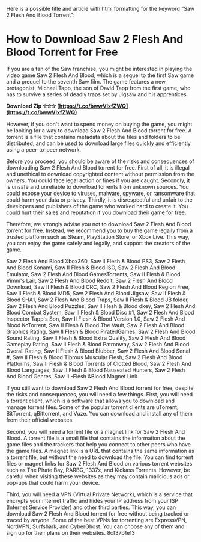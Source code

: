 Here is a possible title and article with html formatting for the keyword "Saw 2 Flesh And Blood Torrent":  
# How to Download Saw 2 Flesh And Blood Torrent for Free
 
If you are a fan of the Saw franchise, you might be interested in playing the video game Saw 2 Flesh And Blood, which is a sequel to the first Saw game and a prequel to the seventh Saw film. The game features a new protagonist, Michael Tapp, the son of David Tapp from the first game, who has to survive a series of deadly traps set by Jigsaw and his apprentices.
 
**Download Zip ✫✫✫ [https://t.co/bwwVlxfZWQ](https://t.co/bwwVlxfZWQ)**


 
However, if you don't want to spend money on buying the game, you might be looking for a way to download Saw 2 Flesh And Blood torrent for free. A torrent is a file that contains metadata about the files and folders to be distributed, and can be used to download large files quickly and efficiently using a peer-to-peer network.
 
Before you proceed, you should be aware of the risks and consequences of downloading Saw 2 Flesh And Blood torrent for free. First of all, it is illegal and unethical to download copyrighted content without permission from the owners. You could face legal action or fines if you are caught. Secondly, it is unsafe and unreliable to download torrents from unknown sources. You could expose your device to viruses, malware, spyware, or ransomware that could harm your data or privacy. Thirdly, it is disrespectful and unfair to the developers and publishers of the game who worked hard to create it. You could hurt their sales and reputation if you download their game for free.
 
Therefore, we strongly advise you not to download Saw 2 Flesh And Blood torrent for free. Instead, we recommend you to buy the game legally from a trusted platform such as Steam, PlayStation Store, or Xbox Live. This way, you can enjoy the game safely and legally, and support the creators of the game.
 
Saw 2 Flesh And Blood Xbox360,  Saw II Flesh & Blood PS3,  Saw 2 Flesh And Blood Konami,  Saw II Flesh & Blood ISO,  Saw 2 Flesh And Blood Emulator,  Saw 2 Flesh And Blood GamesTorrents,  Saw II Flesh & Blood Vimm's Lair,  Saw 2 Flesh And Blood Reddit,  Saw 2 Flesh And Blood Download,  Saw II Flesh & Blood CRC,  Saw 2 Flesh And Blood Region Free,  Saw II Flesh & Blood MD5,  Saw 2 Flesh And Blood Jigsaw,  Saw II Flesh & Blood SHA1,  Saw 2 Flesh And Blood Traps,  Saw II Flesh & Blood JB folder,  Saw 2 Flesh And Blood Puzzles,  Saw II Flesh & Blood dkey,  Saw 2 Flesh And Blood Combat System,  Saw II Flesh & Blood Disc #1,  Saw 2 Flesh And Blood Inspector Tapp's Son,  Saw II Flesh & Blood Version 1.0,  Saw 2 Flesh And Blood KcTorrent,  Saw II Flesh & Blood The Vault,  Saw 2 Flesh And Blood Graphics Rating,  Saw II Flesh & Blood PiratedGames,  Saw 2 Flesh And Blood Sound Rating,  Saw II Flesh & Blood Extra Quality,  Saw 2 Flesh And Blood Gameplay Rating,  Saw II Flesh & Blood Patronway,  Saw 2 Flesh And Blood Overall Rating,  Saw II Flesh & Blood Blubber,  Saw 2 Flesh And Blood Serial #,  Saw II Flesh & Blood Tibrous Muscular Flesh,  Saw 2 Flesh And Blood Platforms,  Saw II Flesh & Blood Torrents of Clotted Blood,  Saw 2 Flesh And Blood Languages,  Saw II Flesh & Blood Nauseated Hunters,  Saw 2 Flesh And Blood Genres,  Saw II -Flesh &Blood Magnet Link
  
If you still want to download Saw 2 Flesh And Blood torrent for free, despite the risks and consequences, you will need a few things. First, you will need a torrent client, which is a software that allows you to download and manage torrent files. Some of the popular torrent clients are uTorrent, BitTorrent, qBittorrent, and Vuze. You can download and install any of them from their official websites.
 
Second, you will need a torrent file or a magnet link for Saw 2 Flesh And Blood. A torrent file is a small file that contains the information about the game files and the trackers that help you connect to other peers who have the game files. A magnet link is a URL that contains the same information as a torrent file, but without the need to download the file. You can find torrent files or magnet links for Saw 2 Flesh And Blood on various torrent websites such as The Pirate Bay, RARBG, 1337x, and Kickass Torrents. However, be careful when visiting these websites as they may contain malicious ads or pop-ups that could harm your device.
 
Third, you will need a VPN (Virtual Private Network), which is a service that encrypts your internet traffic and hides your IP address from your ISP (Internet Service Provider) and other third parties. This way, you can download Saw 2 Flesh And Blood torrent for free without being tracked or traced by anyone. Some of the best VPNs for torrenting are ExpressVPN, NordVPN, Surfshark, and CyberGhost. You can choose any of them and sign up for their plans on their websites.
 8cf37b1e13
 
